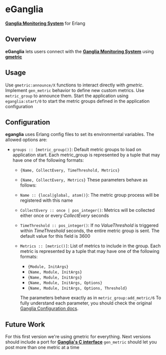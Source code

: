 # eGanglia
[**Ganglia Monitoring System**](http://ganglia.sourceforge.net/) for Erlang

## Overview
**eGanglia** lets users connect with the [**Ganglia Monitoring System**](http://ganglia.sourceforge.net/) using [**gmetric**](http://linux.die.net/man/1/gmetric)

## Usage
Use `gmetric:announce/X` functions to interact directly with *gmetric*.
Implement `gen_metric` behavior to define new custom metrics. Use `metric_group` to announce them.
Start the application using `eganglia:start/0` to start the metric groups defined in the application configuration

## Configuration
**eganglia** uses Erlang config files to set its environmental variables. The allowed options are:

* `groups :: [metric_group()]`: Default metric groups to load on application start.
                                Each metric_group is represented by a tuple that may have one of the following formats:
  * `{Name, CollectEvery, TimeThreshold, Metrics}`
  * `{Name, CollectEvery, Metrics}`
  These parameters behave as follows:
  * `Name :: {local|global, atom()}`: The metric group process will be registered with this name
  * `CollectEvery :: once | pos_integer()`: Metrics will be collected either once or every *CollectEvery* seconds
  * `TimeThreshold :: pos_integer()`: If no *ValueThreshold* is triggered within *TimeThreshold* seconds, the entire metric group is sent. The default value for this field is 3600
  * `Metrics :: [metric()]`: List of metrics to include in the group. Each metric is represented by a tuple that may have one of the following formats:
      * `{Module, InitArgs}`
      * `{Name, Module, InitArgs}`
      * `{Name, Module, InitArgs}`
      * `{Name, Module, InitArgs, Options}`
      * `{Name, Module, InitArgs, Options, Threshold}`
    
    The parameters behave exactly as in `metric_group:add_metric/6`
    To fully understand each parameter, you should check the original [Ganglia Configuration docs](http://sourceforge.net/apps/trac/ganglia/wiki/Gmond%203.1.x%20General%20Configuration#collection_group). 

## Future Work
For this first version we're using gmetric for everything. Next versions should include a port for [**Ganglia's C interface**](http://sourceforge.net/apps/trac/ganglia/wiki/ganglia_gmond_c_modules)
`gen_metric` should let you post more than one metric at a time